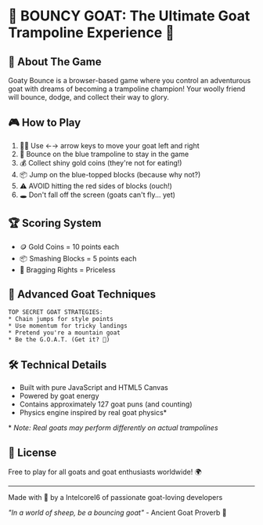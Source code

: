 # 🐐 BOUNCY GOAT: The Ultimate Goat Trampoline Experience 🐐

## 🐐 About The Game

Goaty Bounce is a  browser-based game where you control an adventurous goat with dreams of becoming a trampoline champion! Your woolly friend will bounce, dodge, and collect their way to glory.

## 🎮 How to Play

1. 🏃‍♂️ Use ←→ arrow keys to move your goat left and right
2. 🦘 Bounce on the blue trampoline to stay in the game
3. 💰 Collect shiny gold coins (they're not for eating!) 
4. 📦 Jump on the blue-topped blocks (because why not?)
5. ⚠️ AVOID hitting the red sides of blocks (ouch!)
6. 🕳️ Don't fall off the screen (goats can't fly... yet)

## 🏆 Scoring System

* 🪙 Gold Coins = 10 points each
* 📦 Smashing Blocks = 5 points each
* 🌟 Bragging Rights = Priceless

## 🐐 Advanced Goat Techniques

```
TOP SECRET GOAT STRATEGIES:
* Chain jumps for style points
* Use momentum for tricky landings
* Pretend you're a mountain goat
* Be the G.O.A.T. (Get it? 🐐)
```

## 🛠️ Technical Details

* Built with pure JavaScript and HTML5 Canvas
* Powered by goat energy
* Contains approximately 127 goat puns (and counting)
* Physics engine inspired by real goat physics*

\* *Note: Real goats may perform differently on actual trampolines*

## 📜 License

Free to play for all goats and goat enthusiasts worldwide! 🌍

---

Made with 🧡 by a IntelcoreI6 of passionate goat-loving developers

*"In a world of sheep, be a bouncing goat"* - Ancient Goat Proverb 🐐
